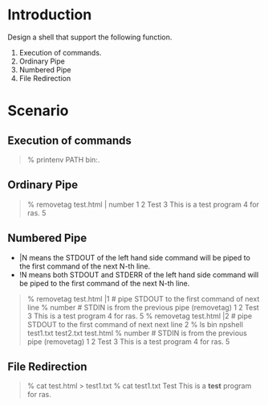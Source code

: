 # Introduction
Design a shell that support the following function.
1. Execution of commands.
2. Ordinary Pipe
3. Numbered Pipe
4. File Redirection
# Scenario
## Execution of commands
> % printenv PATH
> bin:.

## Ordinary Pipe
> % removetag test.html | number
> 1
> 2 Test
> 3 This is a test program
> 4 for ras.
> 5

## Numbered Pipe
* |N means the STDOUT of the left hand side command will be piped to the first command
of the next N-th line.
* !N means both STDOUT and STDERR of the left hand side command will be piped to the
first command of the next N-th line.
> % removetag test.html |1 # pipe STDOUT to the first command of next line
> % number # STDIN is from the previous pipe (removetag)
> 1
> 2 Test
> 3 This is a test program
> 4 for ras.
> 5
> % removetag test.html |2 # pipe STDOUT to the first command of next next line 2
> % ls
> bin npshell test1.txt test2.txt test.html
> % number # STDIN is from the previous pipe (removetag)
> 1
> 2 Test
> 3 This is a test program
> 4 for ras.
> 5

## File Redirection
> % cat test.html > test1.txt
> % cat test1.txt
> Test
> This is a <b>test</b> program
> for ras.
